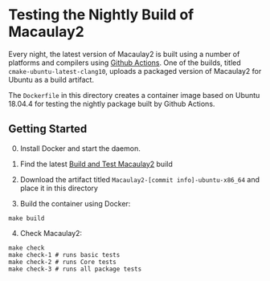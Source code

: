 # Testing the Nightly Build of Macaulay2

Every night, the latest version of Macaulay2 is built using a number of platforms and compilers using [Github Actions](https://github.com/Macaulay2/M2/actions). One of the builds, titled `cmake-ubuntu-latest-clang10`, uploads a packaged version of Macaulay2 for Ubuntu as a build artifact.

The `Dockerfile` in this directory creates a container image based on Ubuntu 18.04.4 for testing the nightly package built by Github Actions.

## Getting Started
0. Install Docker and start the daemon.

1. Find the latest [Build and Test Macaulay2](https://github.com/Macaulay2/M2/actions?query=workflow%3A%22Build+and+Test+Macaulay2%22) build

2. Download the artifact titled `Macaulay2-[commit info]-ubuntu-x86_64` and place it in this directory

3. Build the container using Docker:
```
make build
```

4. Check Macaulay2:
```
make check
make check-1 # runs basic tests
make check-2 # runs Core tests
make check-3 # runs all package tests
```
